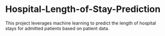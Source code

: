 # Hospital-Length-of-Stay-Prediction
This project leverages machine learning to predict the length of hospital stays for admitted patients based on patient data.
